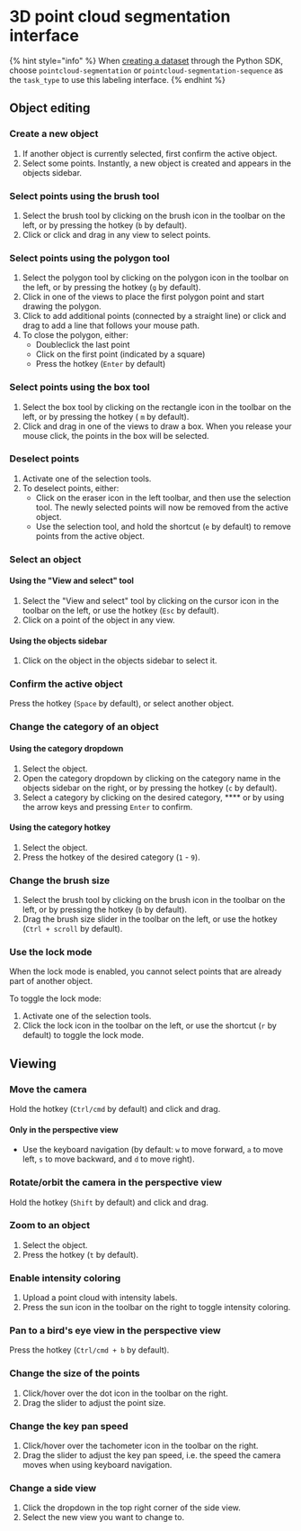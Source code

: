 # 3D point cloud segmentation interface

{% hint style="info" %}
When [creating a dataset](../../python-sdk.md#create-a-dataset) through the Python SDK, choose `pointcloud-segmentation` or `pointcloud-segmentation-sequence` as the `task_type` to use this labeling interface.&#x20;
{% endhint %}

## Object editing

### Create a new object

1. If another object is currently selected, first confirm the active object.
2. Select some points. Instantly, a new object is created and appears in the objects sidebar.

### Select points using the brush tool

1. Select the brush tool by clicking on the brush icon in the toolbar on the left, or by pressing the hotkey (`b` by default).
2. Click or click and drag in any view to select points.

### Select points using the polygon tool

1. Select the polygon tool by clicking on the polygon icon in the toolbar on the left, or by pressing the hotkey (`g` by default).
2. Click in one of the views to place the first polygon point and start drawing the polygon.
3. Click to add additional points (connected by a straight line) or click and drag to add a line that follows your mouse path.
4. To close the polygon, either:
   * Doubleclick the last point
   * Click on the first point (indicated by a square)
   * Press the hotkey (`Enter` by default)

### Select points using the box tool

1. Select the box tool by clicking on the rectangle icon in the toolbar on the left, or by pressing the hotkey ( `m` by default).
2. Click and drag in one of the views to draw a box. When you release your mouse click, the points in the box will be selected.

### Deselect points

1. Activate one of the selection tools.
2. To deselect points, either:
   * Click on the eraser icon in the left toolbar, and then use the selection tool. The newly selected points will now be removed from the active object.
   * Use the selection tool, and hold the shortcut (`e` by default) to remove points from the active object.

### Select an object

#### Using the "View and select" tool

1. Select the "View and select" tool by clicking on the cursor icon in the toolbar on the left, or use the hotkey (`Esc` by default).
2. Click on a point of the object in any view.

#### Using the objects sidebar

1. Click on the object in the objects sidebar to select it.

### Confirm the active object

Press the hotkey (`Space` by default), or select another object.

### Change the category of a**n object**

#### Using the category dropdown

1. Select the object.
2. Open the category dropdown by clicking on the category name in the objects sidebar on the right, or by pressing the hotkey (`c` by default).
3. Select a category by clicking on the desired category, **** or by using the arrow keys and pressing `Enter` to confirm.

#### Using the category hotkey

1. Select the object.
2. Press the hotkey of the desired category (`1` - `9`).

### Change the brush size

1. Select the brush tool by clicking on the brush icon in the toolbar on the left, or by pressing the hotkey (`b` by default).
2. Drag the brush size slider in the toolbar on the left, or use the hotkey (`Ctrl + scroll` by default).

### Use the lock mode

When the lock mode is enabled, you cannot select points that are already part of another object.

To toggle the lock mode:

1. Activate one of the selection tools.
2. Click the lock icon in the toolbar on the left, or use the shortcut (`r` by default) to toggle the lock mode.

## Viewing

### Move the camera

Hold the hotkey (`Ctrl/cmd` by default) and click and drag.

#### Only in the perspective view

* Use the keyboard navigation (by default: `w` to move forward, `a` to move left, `s` to move backward, and `d` to move right).

### Rotate/orbit the camera in the perspective view

Hold the hotkey (`Shift` by default) and click and drag.

### Zoom to an object

1. Select the object.
2. Press the hotkey (`t` by default).

### Enable intensity coloring

1. Upload a point cloud with intensity labels.
2. Press the sun icon in the toolbar on the right to toggle intensity coloring.

### Pan to a bird's eye view in the perspective view

Press the hotkey (`Ctrl/cmd + b` by default).

### Change the size of the points

1. Click/hover over the dot icon in the toolbar on the right.
2. Drag the slider to adjust the point size.

### Change the key pan speed

1. Click/hover over the tachometer icon in the toolbar on the right.
2. Drag the slider to adjust the key pan speed, i.e. the speed the camera moves when using keyboard navigation.

### Change a side view

1. Click the dropdown in the top right corner of the side view.
2. Select the new view you want to change to.
